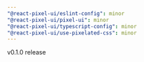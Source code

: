 ```yaml
---
"@react-pixel-ui/eslint-config": minor
"@react-pixel-ui/pixel-ui": minor
"@react-pixel-ui/typescript-config": minor
"@react-pixel-ui/use-pixelated-css": minor
---
```


v0.1.0 release
